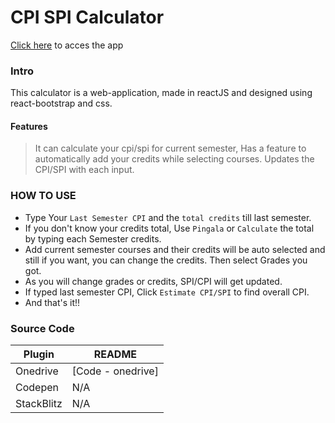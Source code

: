 # CPI SPI Calculator
[Click here] to acces the app
### Intro
This calculator is a web-application, made in reactJS and designed using react-bootstrap and css.
#### Features
> It can calculate your cpi/spi for current semester,
> Has a feature to automatically add your credits while selecting courses.
> Updates the CPI/SPI with each input.
### HOW TO USE
- Type Your `Last Semester CPI` and the `total credits` till last semester.
- If you don't know your credits total, Use `Pingala` or `Calculate` the total by typing each
Semester credits.
- Add current semester courses and their credits will be auto selected and still if you want, you can change the credits. Then select Grades you got.
- As you will change grades or credits, SPI/CPI will get updated.
- If typed last semester CPI, Click `Estimate CPI/SPI` to find overall CPI.
- And that's it!!

### Source Code
| Plugin | README |
| ------ | ------ |
| Onedrive | [Code - onedrive] |
| Codepen | N/A |
| StackBlitz | N/A |

[Code-onedrive]: <https://iitk-my.sharepoint.com/:f:/g/personal/harshp_iitk_ac_in/EnIgVQkkdo1Mqn4VveWqzWABAwBsK88OJPIze67cWPFKtg?e=e0Ndh2>
[Click here]: <https://h4rshp.github.io/CPI-SPI-Calculator/>
